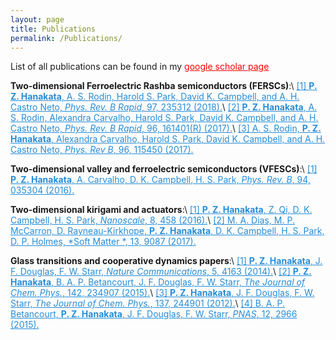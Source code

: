 ```yaml
---
layout: page
title: Publications
permalink: /Publications/
---
```


List of all publications can be found in my <a href="https://scholar.google.com/citations?user=52QtSLYAAAAJ&hl=en" style="color:red"> google scholar page  </a> 

**Two-dimensional Ferroelectric Rashba semiconductors (FERSCs)**:\\
<a href="https://journals.aps.org/prb/abstract/10.1103/PhysRevB.97.235312" style="color:#268cd7">[1] **P. Z. Hanakata**, A. S. Rodin, Harold S. Park, David K. Campbell, and A. H. Castro Neto, *Phys. Rev. B Rapid*, 97, 235312  (2018).</a>\\
<a href="https://journals.aps.org/prb/abstract/10.1103/PhysRevB.96.161401" style="color:#268cd7">[2] **P. Z. Hanakata**, A. S. Rodin, Alexandra Carvalho, Harold S. Park, David K. Campbell, and A. H. Castro Neto, *Phys. Rev. B Rapid*, 96, 161401(R)  (2017).</a>\\
<a href="https://journals.aps.org/prb/abstract/10.1103/PhysRevB.96.115450" style="color:#268cd7">[3] A. S. Rodin, **P. Z. Hanakata**, Alexandra Carvalho, Harold S. Park, David K. Campbell, and A. H. Castro Neto, *Phys. Rev B*, 96, 115450  (2017).</a>

**Two-dimensional valley and ferroelectric semiconductors (VFESCs)**:\\
<a href="https://journals.aps.org/prb/abstract/10.1103/PhysRevB.94.035304" style="color:#268cd7
">[1] **P. Z. Hanakata**, A. Carvalho, D. K. Campbell, H. S. Park, *Phys. Rev. B*, 94, 035304 (2016).</a>

**Two-dimensional kirigami and actuators**:\\
<a href="http://pubs.rsc.org/-/content/articlehtml/2016/nr/c5nr06431g" style="color:#268cd7
">[1] **P. Z. Hanakata**, Z. Qi, D. K. Campbell, H. S. Park, *Nanoscale*, 8, 458 (2016).</a>\\
<a href="http://pubs.rsc.org/-/content/articlelanding/2017/sm/c7sm01693j/unauth#!divAbstract" style="color:#268cd7
">[2]  M. A. Dias, M. P. McCarron, D. Rayneau-Kirkhope, **P. Z. Hanakata**, D. K. Campbell, H. S. Park, D. P. Holmes, *Soft Matter *, 13, 9087 (2017).</a>

**Glass transitions and cooperative dynamics papers**:\\
<a href="https://www.nature.com/articles/ncomms5163" style="color:#268cd7">[1] **P. Z. Hanakata**, J. F. Douglas, F. W. Starr, *Nature Communications*, 5, 4163 (2014).</a>\\
<a href="https://aip.scitation.org/doi/abs/10.1063/1.4922481" style="color:#268cd7">[2] **P. Z. Hanakata**, B. A. P. Betancourt, J. F. Douglas, F. W. Starr, *The Journal of Chem. Phys.*, 142, 234907 (2015).</a>\\
<a href="https://aip.scitation.org/doi/abs/10.1063/1.4772402" style="color:#268cd7">[3] **P. Z. Hanakata**, J. F. Douglas, F. W. Starr, *The Journal of Chem. Phys.*, 137, 244901 (2012).</a>\\
<a href="http://www.pnas.org/content/112/10/2966.short" style="color:#268cd7">[4] B. A. P. Betancourt, **P. Z. Hanakata**, J. F. Douglas, F. W. Starr, *PNAS*, 12, 2966 (2015).</a>



